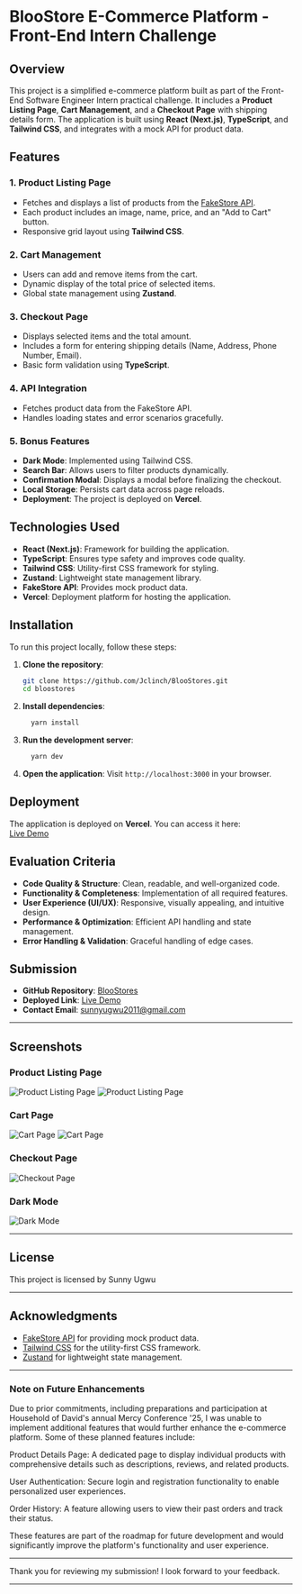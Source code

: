 # BlooStore E-Commerce Platform - Front-End Intern Challenge

## Overview

This project is a simplified e-commerce platform built as part of the Front-End Software Engineer Intern practical challenge. It includes a **Product Listing Page**, **Cart Management**, and a **Checkout Page** with shipping details form. The application is built using **React (Next.js)**, **TypeScript**, and **Tailwind CSS**, and integrates with a mock API for product data.

## Features

### 1. **Product Listing Page**
   - Fetches and displays a list of products from the [FakeStore API](https://fakestoreapi.com/products).
   - Each product includes an image, name, price, and an "Add to Cart" button.
   - Responsive grid layout using **Tailwind CSS**.

### 2. **Cart Management**
   - Users can add and remove items from the cart.
   - Dynamic display of the total price of selected items.
   - Global state management using **Zustand**.

### 3. **Checkout Page**
   - Displays selected items and the total amount.
   - Includes a form for entering shipping details (Name, Address, Phone Number, Email).
   - Basic form validation using **TypeScript**.

### 4. **API Integration**
   - Fetches product data from the FakeStore API.
   - Handles loading states and error scenarios gracefully.

### 5. **Bonus Features**
   - **Dark Mode**: Implemented using Tailwind CSS.
   - **Search Bar**: Allows users to filter products dynamically.
   - **Confirmation Modal**: Displays a modal before finalizing the checkout.
   - **Local Storage**: Persists cart data across page reloads.
   - **Deployment**: The project is deployed on **Vercel**.

## Technologies Used

- **React (Next.js)**: Framework for building the application.
- **TypeScript**: Ensures type safety and improves code quality.
- **Tailwind CSS**: Utility-first CSS framework for styling.
- **Zustand**: Lightweight state management library.
- **FakeStore API**: Provides mock product data.
- **Vercel**: Deployment platform for hosting the application.

## Installation

To run this project locally, follow these steps:

1. **Clone the repository**:
   ```bash
   git clone https://github.com/Jclinch/BlooStores.git
   cd bloostores
   ```

2. **Install dependencies**:
   ```bash
     yarn install
   ```

3. **Run the development server**:
   ```bash
     yarn dev
   ```

4. **Open the application**:
   Visit `http://localhost:3000` in your browser.

## Deployment

The application is deployed on **Vercel**. You can access it here:  
[Live Demo](https://bloostores.vercel.app/)


## Evaluation Criteria

- **Code Quality & Structure**: Clean, readable, and well-organized code.
- **Functionality & Completeness**: Implementation of all required features.
- **User Experience (UI/UX)**: Responsive, visually appealing, and intuitive design.
- **Performance & Optimization**: Efficient API handling and state management.
- **Error Handling & Validation**: Graceful handling of edge cases.

## Submission

- **GitHub Repository**: [BlooStores](https://github.com/Jclinch/BlooStores.git)
- **Deployed Link**: [Live Demo](https://bloostores.vercel.app/)
- **Contact Email**: sunnyugwu2011@gmail.com

---

## Screenshots

### Product Listing Page
![Product Listing Page](public/images/ss/mProdLite.png)
![Product Listing Page](public/images/ss/mProdDark.png)

### Cart Page
![Cart Page](public/images/ss/mCartLite.png)
![Cart Page](public/images/ss/mCartDark.png)

### Checkout Page
![Checkout Page](public/images/ss/checkout.png)

### Dark Mode
![Dark Mode](public/images/ss/dark-mode.png)

---

## License

This project is licensed by Sunny Ugwu

---

## Acknowledgments

- [FakeStore API](https://fakestoreapi.com) for providing mock product data.
- [Tailwind CSS](https://tailwindcss.com) for the utility-first CSS framework.
- [Zustand](https://zustand-demo.pmnd.rs) for lightweight state management.

---

### Note on Future Enhancements
Due to prior commitments, including preparations and participation at Household of David's annual Mercy Conference '25, I was unable to implement additional features that would further enhance the e-commerce platform. Some of these planned features include:

Product Details Page: A dedicated page to display individual products with comprehensive details such as descriptions, reviews, and related products.

User Authentication: Secure login and registration functionality to enable personalized user experiences.

Order History: A feature allowing users to view their past orders and track their status.

These features are part of the roadmap for future development and would significantly improve the platform's functionality and user experience.

---

Thank you for reviewing my submission! I look forward to your feedback.

---
